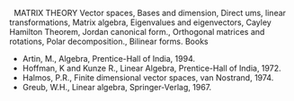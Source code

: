 ---
---
 
MATRIX THEORY
Vector spaces, Bases and dimension, Direct ums, linear transformations, Matrix
algebra, Eigenvalues and eigenvectors, Cayley Hamilton Theorem, Jordan
canonical form., Orthogonal matrices and rotations, Polar decomposition.,
Bilinear forms.
Books

* Artin, M., Algebra, Prentice-Hall of India, 1994.
   
* Hoffman, K and Kunze R., Linear Algebra, Prentice-Hall of India, 1972.
   
* Halmos, P.R., Finite dimensional vector spaces, van Nostrand, 1974.
   
* Greub, W.H., Linear algebra, Springer-Verlag, 1967.
   

